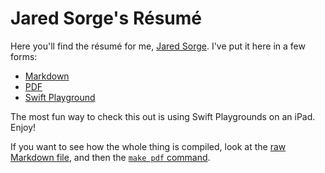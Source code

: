 # Jared Sorge's Résumé

Here you'll find the résumé for me, [Jared Sorge](https://jsorge.net). I've put it here in a few forms:

* [Markdown](https://github.com/jsorge/my-resume/blob/main/Jared-Sorge-Resume.md)
* [PDF](https://github.com/jsorge/my-resume/blob/main/Jared-Sorge-Resume.pdf)
* [Swift Playground](https://github.com/jsorge/my-resume/tree/main/Jared%20Sorge%20Résumé.playground)

The most fun way to check this out is using Swift Playgrounds on an iPad. Enjoy!

If you want to see how the whole thing is compiled, look at the [raw Markdown file](https://raw.githubusercontent.com/jsorge/my-resume/main/Jared-Sorge-Resume.md), and then the [`make pdf` command](https://github.com/jsorge/my-resume/blob/main/Makefile#L2).
